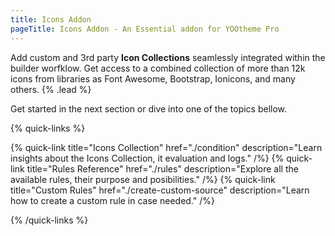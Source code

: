 ```yaml
---
title: Icons Addon
pageTitle: Icons Addon - An Essential addon for YOOtheme Pro
---
```


Add custom and 3rd party **Icon Collections** seamlessly integrated within the builder worfklow. Get access to a combined collection of more than 12k icons from libraries as Font Awesome, Bootstrap, Ionicons, and many others. {% .lead %}

Get started in the next section or dive into one of the topics bellow.

{% quick-links %}

{% quick-link title="Icons Collection" href="./condition" description="Learn insights about the Icons Collection, it evaluation and logs." /%}
{% quick-link title="Rules Reference" href="./rules" description="Explore all the available rules, their purpose and posibilities." /%}
{% quick-link title="Custom Rules" href="./create-custom-source" description="Learn how to create a custom rule in case needed." /%}

{% /quick-links %}

